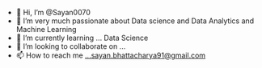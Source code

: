 - 👋 Hi, I’m @Sayan0070
- 👀 I’m very much passionate about Data science and Data Analytics and Machine Learning
- 🌱 I’m currently learning ... Data Science
- 💞️ I’m looking to collaborate on ...
- 📫 How to reach me ...sayan.bhattacharya91@gmail.com

<!---
Sayan0070/Sayan0070 is a ✨ special ✨ repository because its `README.md` (this file) appears on your GitHub profile.
You can click the Preview link to take a look at your changes.
--->
